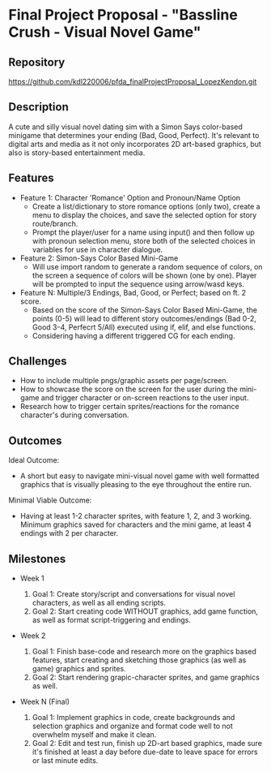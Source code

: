 # Final Project Proposal - "Bassline Crush - Visual Novel Game"

## Repository
<https://github.com/kdl220006/pfda_finalProjectProposal_LopezKendon.git>

## Description
A cute and silly visual novel dating sim with a Simon Says color-based minigame that determines your ending (Bad, Good, Perfect). It's relevant to digital arts and media as it not only incorporates 2D art-based graphics, but also is story-based entertainment media. 

## Features
- Feature 1: Character 'Romance' Option and Pronoun/Name Option
	- Create a list/dictionary to store romance options (only two), create a menu to display the choices, and save the selected option for story route/branch.
    - Prompt the player/user for a name using input() and then follow up with pronoun selection menu, store both of the selected choices in variables for use in character dialogue.
- Feature 2: Simon-Says Color Based Mini-Game 
	- Will use import random to generate a random sequence of colors, on the screen a sequence of colors will be shown (one by one). Player will be prompted to input the sequence using arrow/wasd keys.
- Feature N: Multiple/3 Endings, Bad, Good, or Perfect; based on ft. 2 score.
	- Based on the score of the Simon-Says Color Based Mini-Game, the points (0-5) will lead to different story outcomes/endings (Bad 0-2, Good 3-4, Perfecrt 5/All) executed using if, elif, and else functions.
    - Considering having a different triggered CG for each ending.

## Challenges
- How to include multiple pngs/graphic assets per page/screen.
- How to showcase the score on the screen for the user during the mini-game and trigger character or on-screen reactions to the user input. 
- Research how to trigger certain sprites/reactions for the romance character's during conversation.

## Outcomes
Ideal Outcome:
- A short but easy to navigate mini-visual novel game with well formatted graphics that is visually pleasing to the eye throughout the entire run.

Minimal Viable Outcome:
- Having at least 1-2 character sprites, with feature 1, 2, and 3 working. Minimum graphics saved for characters and the mini game, at least 4 endings with 2 per character.

## Milestones

- Week 1
  1. Goal 1: Create story/script and conversations for visual novel characters, as well as all ending scripts.
  2. Goal 2: Start creating code WITHOUT graphics, add game function, as well as format script-triggering and endings.

- Week 2
  1. Goal 1: Finish base-code and research more on the graphics based features, start creating and sketching those graphics (as well as game) graphics and sprites.
  2. Goal 2: Start rendering grapic-character sprites, and game graphics as well. 

- Week N (Final)
  1. Goal 1: Implement graphics in code, create backgrounds and selection graphics and organize and format code well to not overwhelm myself and make it clean.
  2. Goal 2: Edit and test run, finish up 2D-art based graphics, made sure it's finished at least a day before due-date to leave space for errors or last minute edits.